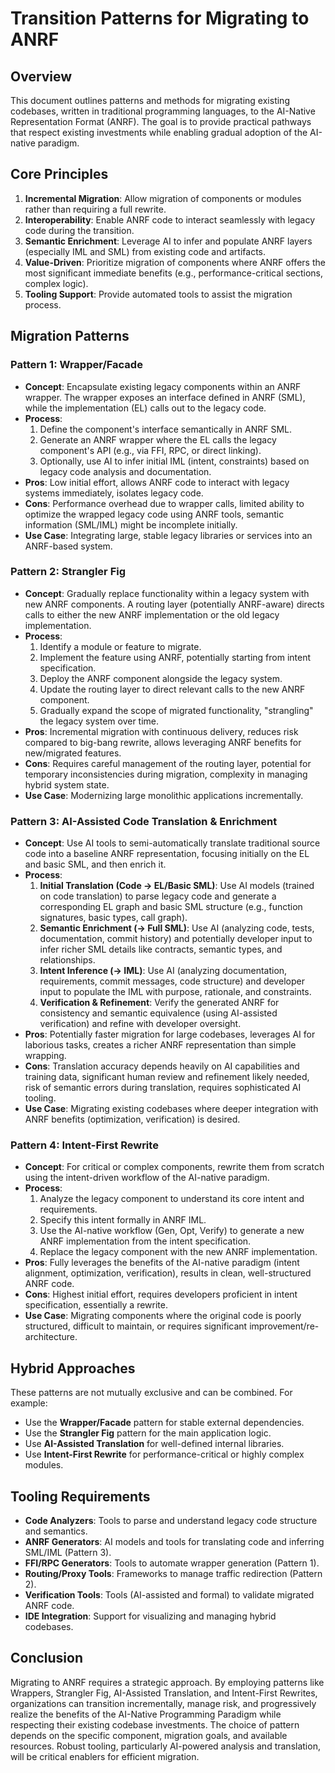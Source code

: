 # Transition Patterns for Migrating to ANRF

## Overview

This document outlines patterns and methods for migrating existing codebases, written in traditional programming languages, to the AI-Native Representation Format (ANRF). The goal is to provide practical pathways that respect existing investments while enabling gradual adoption of the AI-native paradigm.

## Core Principles

1.  **Incremental Migration**: Allow migration of components or modules rather than requiring a full rewrite.
2.  **Interoperability**: Enable ANRF code to interact seamlessly with legacy code during the transition.
3.  **Semantic Enrichment**: Leverage AI to infer and populate ANRF layers (especially IML and SML) from existing code and artifacts.
4.  **Value-Driven**: Prioritize migration of components where ANRF offers the most significant immediate benefits (e.g., performance-critical sections, complex logic).
5.  **Tooling Support**: Provide automated tools to assist the migration process.

## Migration Patterns

### Pattern 1: Wrapper/Facade

*   **Concept**: Encapsulate existing legacy components within an ANRF wrapper. The wrapper exposes an interface defined in ANRF (SML), while the implementation (EL) calls out to the legacy code.
*   **Process**:
    1.  Define the component's interface semantically in ANRF SML.
    2.  Generate an ANRF wrapper where the EL calls the legacy component's API (e.g., via FFI, RPC, or direct linking).
    3.  Optionally, use AI to infer initial IML (intent, constraints) based on legacy code analysis and documentation.
*   **Pros**: Low initial effort, allows ANRF code to interact with legacy systems immediately, isolates legacy code.
*   **Cons**: Performance overhead due to wrapper calls, limited ability to optimize the wrapped legacy code using ANRF tools, semantic information (SML/IML) might be incomplete initially.
*   **Use Case**: Integrating large, stable legacy libraries or services into an ANRF-based system.

### Pattern 2: Strangler Fig

*   **Concept**: Gradually replace functionality within a legacy system with new ANRF components. A routing layer (potentially ANRF-aware) directs calls to either the new ANRF implementation or the old legacy implementation.
*   **Process**:
    1.  Identify a module or feature to migrate.
    2.  Implement the feature using ANRF, potentially starting from intent specification.
    3.  Deploy the ANRF component alongside the legacy system.
    4.  Update the routing layer to direct relevant calls to the new ANRF component.
    5.  Gradually expand the scope of migrated functionality, "strangling" the legacy system over time.
*   **Pros**: Incremental migration with continuous delivery, reduces risk compared to big-bang rewrite, allows leveraging ANRF benefits for new/migrated features.
*   **Cons**: Requires careful management of the routing layer, potential for temporary inconsistencies during migration, complexity in managing hybrid system state.
*   **Use Case**: Modernizing large monolithic applications incrementally.

### Pattern 3: AI-Assisted Code Translation & Enrichment

*   **Concept**: Use AI tools to semi-automatically translate traditional source code into a baseline ANRF representation, focusing initially on the EL and basic SML, and then enrich it.
*   **Process**:
    1.  **Initial Translation (Code -> EL/Basic SML)**: Use AI models (trained on code translation) to parse legacy code and generate a corresponding EL graph and basic SML structure (e.g., function signatures, basic types, call graph).
    2.  **Semantic Enrichment (-> Full SML)**: Use AI (analyzing code, tests, documentation, commit history) and potentially developer input to infer richer SML details like contracts, semantic types, and relationships.
    3.  **Intent Inference (-> IML)**: Use AI (analyzing documentation, requirements, commit messages, code structure) and developer input to populate the IML with purpose, rationale, and constraints.
    4.  **Verification & Refinement**: Verify the generated ANRF for consistency and semantic equivalence (using AI-assisted verification) and refine with developer oversight.
*   **Pros**: Potentially faster migration for large codebases, leverages AI for laborious tasks, creates a richer ANRF representation than simple wrapping.
*   **Cons**: Translation accuracy depends heavily on AI capabilities and training data, significant human review and refinement likely needed, risk of semantic errors during translation, requires sophisticated AI tooling.
*   **Use Case**: Migrating existing codebases where deeper integration with ANRF benefits (optimization, verification) is desired.

### Pattern 4: Intent-First Rewrite

*   **Concept**: For critical or complex components, rewrite them from scratch using the intent-driven workflow of the AI-native paradigm.
*   **Process**:
    1.  Analyze the legacy component to understand its core intent and requirements.
    2.  Specify this intent formally in ANRF IML.
    3.  Use the AI-native workflow (Gen, Opt, Verify) to generate a new ANRF implementation from the intent specification.
    4.  Replace the legacy component with the new ANRF implementation.
*   **Pros**: Fully leverages the benefits of the AI-native paradigm (intent alignment, optimization, verification), results in clean, well-structured ANRF code.
*   **Cons**: Highest initial effort, requires developers proficient in intent specification, essentially a rewrite.
*   **Use Case**: Migrating components where the original code is poorly structured, difficult to maintain, or requires significant improvement/re-architecture.

## Hybrid Approaches

These patterns are not mutually exclusive and can be combined. For example:
*   Use the **Wrapper/Facade** pattern for stable external dependencies.
*   Use the **Strangler Fig** pattern for the main application logic.
*   Use **AI-Assisted Translation** for well-defined internal libraries.
*   Use **Intent-First Rewrite** for performance-critical or highly complex modules.

## Tooling Requirements

*   **Code Analyzers**: Tools to parse and understand legacy code structure and semantics.
*   **ANRF Generators**: AI models and tools for translating code and inferring SML/IML (Pattern 3).
*   **FFI/RPC Generators**: Tools to automate wrapper generation (Pattern 1).
*   **Routing/Proxy Tools**: Frameworks to manage traffic redirection (Pattern 2).
*   **Verification Tools**: Tools (AI-assisted and formal) to validate migrated ANRF code.
*   **IDE Integration**: Support for visualizing and managing hybrid codebases.

## Conclusion

Migrating to ANRF requires a strategic approach. By employing patterns like Wrappers, Strangler Fig, AI-Assisted Translation, and Intent-First Rewrites, organizations can transition incrementally, manage risk, and progressively realize the benefits of the AI-Native Programming Paradigm while respecting their existing codebase investments. The choice of pattern depends on the specific component, migration goals, and available resources. Robust tooling, particularly AI-powered analysis and translation, will be critical enablers for efficient migration.